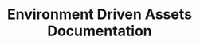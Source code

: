 ---
title: Environment Driven Assets Documentation
description: The Official Environment Driven Assets Documentation
---